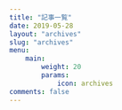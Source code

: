 ```yaml
---
title: "記事一覧"
date: 2019-05-28
layout: "archives"
slug: "archives"
menu:
    main:
        weight: 20
        params: 
            icon: archives
comments: false
---
```

